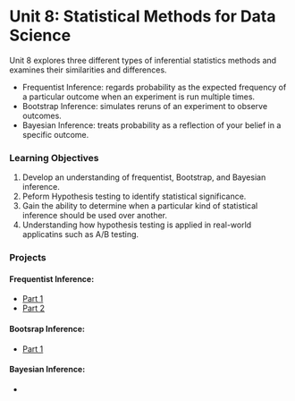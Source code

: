 # Unit 8: Statistical Methods for Data Science
 
 Unit 8 explores three different types of inferential statistics methods and examines their similarities and differences. 
 - Frequentist Inference: regards probability as the expected frequency of a particular outcome when an experiment is run multiple times.
 - Bootstrap Inference: simulates reruns of an experiment to observe outcomes.
 - Bayesian Inference: treats probability as a reflection of your belief in a specific outcome.
 ### Learning Objectives
 1. Develop an understanding of frequentist, Bootstrap, and Bayesian inference. 
 2. Peform Hypothesis testing to identify statistical significance.
 3. Gain the ability to determine when a particular kind of statistical inference should be used over another.
 4. Understanding how hypothesis testing is applied in real-world applicatins such as A/B testing.
 
 ### Projects
 #### Frequentist Inference:
 - [Part 1](https://github.com/pelusok/inferential_stats/blob/master/kp_inferential_stats.ipynb)
 - [Part 2](https://github.com/pelusok/inferential_stats/blob/master/kp_inferential_statistics_1b.ipynb)
 #### Bootsrap Inference:
 - [Part 1](https://github.com/pelusok/inferential_stats/blob/master/kp_inferential_statistics_2-Q.ipynb)
 #### Bayesian Inference:
 -
